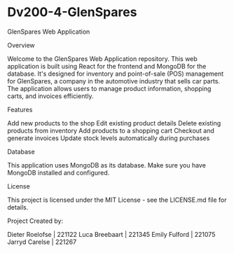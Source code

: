 # Dv200-4-GlenSpares

GlenSpares Web Application

Overview

Welcome to the GlenSpares Web Application repository. This web application is built using React for the frontend and MongoDB for the database. It's designed for inventory and point-of-sale (POS) management for GlenSpares, a company in the automotive industry that sells car parts. The application allows users to manage product information, shopping carts, and invoices efficiently.

Features

Add new products to the shop
Edit existing product details
Delete existing products from inventory
Add products to a shopping cart
Checkout and generate invoices
Update stock levels automatically during purchases

Database

This application uses MongoDB as its database. Make sure you have MongoDB installed and configured.

License

This project is licensed under the MIT License - see the LICENSE.md file for details.

Project Created by:

Dieter Roelofse | 221122
Luca Breebaart | 221345
Emily Fulford | 221075
Jarryd Carelse | 221267
